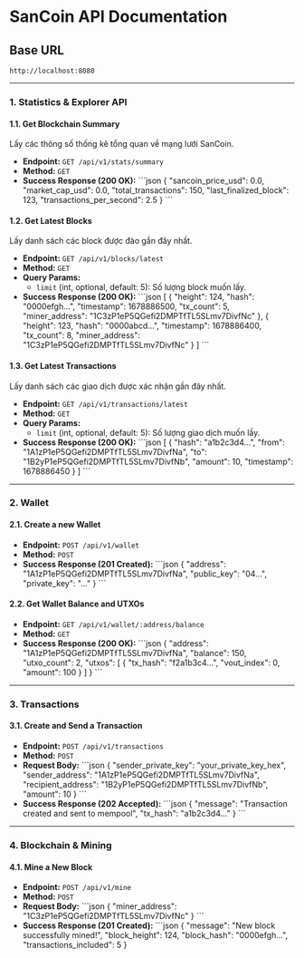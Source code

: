 # SanCoin API Documentation

## Base URL
`http://localhost:8080`

---

### 1. Statistics & Explorer API

#### 1.1. Get Blockchain Summary
Lấy các thông số thống kê tổng quan về mạng lưới SanCoin.

- **Endpoint:** `GET /api/v1/stats/summary`
- **Method:** `GET`
- **Success Response (200 OK):**
  \`\`\`json
  {
    "sancoin_price_usd": 0.0,
    "market_cap_usd": 0.0,
    "total_transactions": 150,
    "last_finalized_block": 123,
    "transactions_per_second": 2.5
  }
  \`\`\`

#### 1.2. Get Latest Blocks
Lấy danh sách các block được đào gần đây nhất.

- **Endpoint:** `GET /api/v1/blocks/latest`
- **Method:** `GET`
- **Query Params:**
  - `limit` (int, optional, default: 5): Số lượng block muốn lấy.
- **Success Response (200 OK):**
  \`\`\`json
  [
    {
      "height": 124,
      "hash": "0000efgh...",
      "timestamp": 1678886500,
      "tx_count": 5,
      "miner_address": "1C3zP1eP5QGefi2DMPTfTL5SLmv7DivfNc"
    },
    {
      "height": 123,
      "hash": "0000abcd...",
      "timestamp": 1678886400,
      "tx_count": 8,
      "miner_address": "1C3zP1eP5QGefi2DMPTfTL5SLmv7DivfNc"
    }
  ]
  \`\`\`

#### 1.3. Get Latest Transactions
Lấy danh sách các giao dịch được xác nhận gần đây nhất.

- **Endpoint:** `GET /api/v1/transactions/latest`
- **Method:** `GET`
- **Query Params:**
  - `limit` (int, optional, default: 5): Số lượng giao dịch muốn lấy.
- **Success Response (200 OK):**
  \`\`\`json
  [
    {
      "hash": "a1b2c3d4...",
      "from": "1A1zP1eP5QGefi2DMPTfTL5SLmv7DivfNa",
      "to": "1B2yP1eP5QGefi2DMPTfTL5SLmv7DivfNb",
      "amount": 10,
      "timestamp": 1678886450
    }
  ]
  \`\`\`

---

### 2. Wallet

#### 2.1. Create a new Wallet
- **Endpoint:** `POST /api/v1/wallet`
- **Method:** `POST`
- **Success Response (201 Created):**
  \`\`\`json
  {
    "address": "1A1zP1eP5QGefi2DMPTfTL5SLmv7DivfNa",
    "public_key": "04...",
    "private_key": "..."
  }
\`\`\`

#### 2.2. Get Wallet Balance and UTXOs
- **Endpoint:** `GET /api/v1/wallet/:address/balance`
- **Method:** `GET`
- **Success Response (200 OK):**
  \`\`\`json
  {
    "address": "1A1zP1eP5QGefi2DMPTfTL5SLmv7DivfNa",
    "balance": 150,
    "utxo_count": 2,
    "utxos": [
      {
        "tx_hash": "f2a1b3c4...",
        "vout_index": 0,
        "amount": 100
      }
    ]
  }
  \`\`\`

---

### 3. Transactions

#### 3.1. Create and Send a Transaction
- **Endpoint:** `POST /api/v1/transactions`
- **Method:** `POST`
- **Request Body:**
  \`\`\`json
  {
    "sender_private_key": "your_private_key_hex",
    "sender_address": "1A1zP1eP5QGefi2DMPTfTL5SLmv7DivfNa",
    "recipient_address": "1B2yP1eP5QGefi2DMPTfTL5SLmv7DivfNb",
    "amount": 10
  }
  \`\`\`
- **Success Response (202 Accepted):**
  \`\`\`json
  {
    "message": "Transaction created and sent to mempool",
    "tx_hash": "a1b2c3d4..."
  }
  \`\`\`

---

### 4. Blockchain & Mining

#### 4.1. Mine a New Block
- **Endpoint:** `POST /api/v1/mine`
- **Method:** `POST`
- **Request Body:**
  \`\`\`json
  {
    "miner_address": "1C3zP1eP5QGefi2DMPTfTL5SLmv7DivfNc"
  }
  \`\`\`
- **Success Response (201 Created):**
  \`\`\`json
  {
    "message": "New block successfully mined!",
    "block_height": 124,
    "block_hash": "0000efgh...",
    "transactions_included": 5
  }

